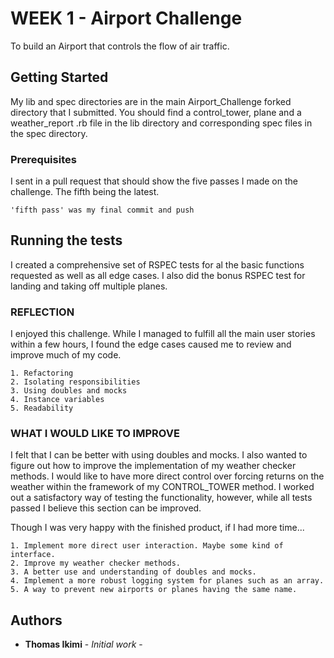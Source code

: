 # WEEK 1 - Airport Challenge

To build an Airport that controls the flow of air traffic.

## Getting Started

My lib and spec directories are in the main Airport_Challenge forked directory that I submitted. You should find a control_tower, plane and a weather_report .rb file in the lib directory and corresponding spec files in the spec directory.

### Prerequisites

I sent in a pull request that should show the five passes I made on the challenge. The fifth being the latest.

```
'fifth pass' was my final commit and push
```

## Running the tests

I created a comprehensive set of RSPEC tests for al the basic functions requested as well as all edge cases. I also did the bonus RSPEC test for landing and taking off multiple planes.

### REFLECTION

I enjoyed this challenge. While I managed to fulfill all the main user stories within a few hours, I found the edge cases caused me to review and improve much of my code.

```
1. Refactoring
2. Isolating responsibilities
3. Using doubles and mocks
4. Instance variables
5. Readability
```

### WHAT I WOULD LIKE TO IMPROVE

I felt that I can be better with using doubles and mocks. I also wanted to figure out how to improve the implementation of my weather checker methods. I would like to have more direct control over forcing returns on the weather within the framework of my CONTROL_TOWER method. I worked out a satisfactory way of testing the functionality, however, while all tests passed I believe this section can be improved.

Though I was very happy with the finished product, if I had more time...

```
1. Implement more direct user interaction. Maybe some kind of interface.
2. Improve my weather checker methods.
3. A better use and understanding of doubles and mocks.
4. Implement a more robust logging system for planes such as an array.
5. A way to prevent new airports or planes having the same name.
```



## Authors

* **Thomas Ikimi** - *Initial work* -
